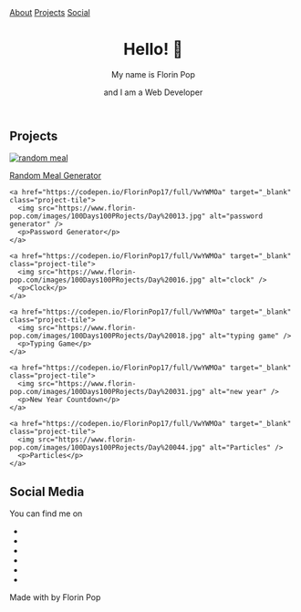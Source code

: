 <head>
  <link rel="stylesheet" href="index.css">
</head>
<nav id="navbar">
  <a href="#welcome-section">About</a>
  <a href="#projects">Projects</a>
  <a href="#social">Social</a>
</nav>

<header id="welcome-section">
  <h1>Hello! 👋</h1>
  <p>My name is Florin Pop</p>
  <p>and I am a Web Developer</p>
</header>

<section id="projects">
  <h2>Projects</h2>
  <div class="projects-container">
    <a href="https://codepen.io/FlorinPop17/full/VwYWMOa" target="_blank" class="project-tile">
      <img src="https://www.florin-pop.com/images/100Days100PRojects/Day%20001.jpg" alt="random meal">
      <p>Random Meal Generator</p>
    </a>
    
    <a href="https://codepen.io/FlorinPop17/full/VwYWMOa" target="_blank" class="project-tile">
      <img src="https://www.florin-pop.com/images/100Days100PRojects/Day%20013.jpg" alt="password generator" />
      <p>Password Generator</p>
    </a>
    
    <a href="https://codepen.io/FlorinPop17/full/VwYWMOa" target="_blank" class="project-tile">
      <img src="https://www.florin-pop.com/images/100Days100PRojects/Day%20016.jpg" alt="clock" />
      <p>Clock</p>
    </a>
    
    <a href="https://codepen.io/FlorinPop17/full/VwYWMOa" target="_blank" class="project-tile">
      <img src="https://www.florin-pop.com/images/100Days100PRojects/Day%20018.jpg" alt="typing game" />
      <p>Typing Game</p>
    </a>
    
    <a href="https://codepen.io/FlorinPop17/full/VwYWMOa" target="_blank" class="project-tile">
      <img src="https://www.florin-pop.com/images/100Days100PRojects/Day%20031.jpg" alt="new year" />
      <p>New Year Countdown</p>
    </a>
    
    <a href="https://codepen.io/FlorinPop17/full/VwYWMOa" target="_blank" class="project-tile">
      <img src="https://www.florin-pop.com/images/100Days100PRojects/Day%20044.jpg" alt="Particles" />
      <p>Particles</p>
    </a>
  </div>
</section>

<section id="social" class="bg-pinkish">
  <h2>Social Media</h2>
  <p>You can find me on</p>
  <ul class="social-ul">
    <li><a id="profile-link" href="https://github.com/florinpop17" target="_blank"><i class="fab fa-github"></i></a></li>
    <li><a href="https://twitter.com/florinpop1705" target="_blank"><i class="fab fa-twitter"></i></a></li>
    <li><a href="https://youtube.com/florinpop" target="_blank"><i class="fab fa-youtube"></i></a></li>
    <li><a href="https://linkedin.com/in/florinpop17" target="_blank"><i class="fab fa-linkedin"></i></a></li>
    <li><a href="https://instagram.com/florinpop17" target="_blank"><i class="fab fa-instagram"></i></a></li>
    <li><a href="https://facebook.com/florinpop17" target="_blank"><i class="fab fa-facebook"></i></a></li>
  </ul>
</section>

<footer>Made with <i class="fas fa-heart"></i> by Florin Pop</footer>
